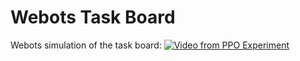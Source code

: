 # Webots Task Board

Webots simulation of the task board:
[![Video from PPO Experiment](https://img.youtube.com/vi/e_g0-5nMIXY/default.jpg)](https://youtu.be/e_g0-5nMIXY)
